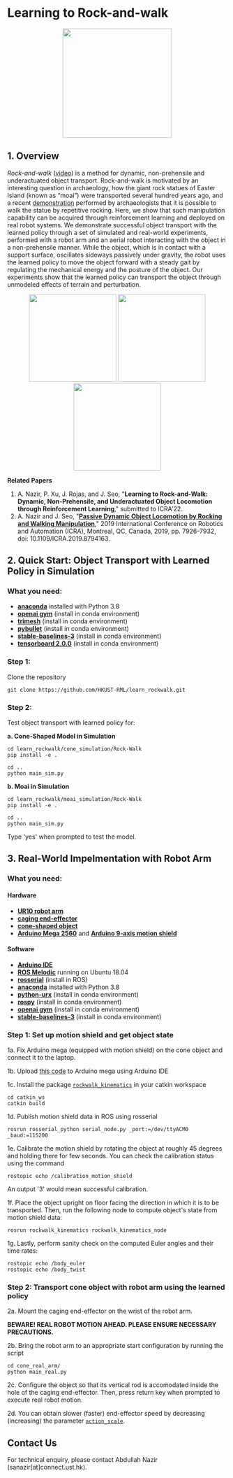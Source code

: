 # Learning to Rock-and-walk

<p align="center">
  <img height="250" src="https://github.com/HKUST-RML/learn_rockwalk/blob/main/media/moai_rviz_standard.gif">
</p>

## 1. Overview
 *Rock-and-walk* ([video](https://youtu.be/yyURupLXQjk)) is a method for dynamic, non-prehensile and underactuated object transport. Rock-and-walk is motivated by an interesting question in archaeology, how the giant rock statues of Easter Island (known as “moai”) were transported several hundred years ago, and a recent [demonstration](https://www.youtube.com/watch?v=J5YR0uqPAI8&ab_channel=NationalGeographic) performed by archaeologists that it is possible to walk the statue by repetitive rocking. Here, we show that such manipulation capability can be acquired through reinforcement learning and deployed on real robot systems. We demonstrate successful object transport with the learned policy through a set of simulated and real-world experiments, performed with a robot arm and an aerial robot interacting with the object in a non-prehensile manner. While the object, which is in contact with a support surface, oscillates sideways passively under gravity, the robot uses the learned policy to move the object forward with a steady gait by regulating the mechanical energy and the posture of the object. Our experiments show that the learned policy can transport the object through unmodeled effects of terrain and perturbation.

<!-- This repository contains implementation codes of robotic ***rock-and-walk*** **manipulation** ([**video**](https://youtu.be/yyURupLXQjk)) for dynamic and non-prehensile object transport. The object, which is in contact with an environmental surface, is basically manipulated to rock from side to side about the contact point iteratively by the robot system. In the meantime, the passive dynamics due to gravity enables the object to roll along a zigzag path that leads to a forward walk. Rock-and-walk is a special-purpose method that enables the transport of a certain class of objects, which are too large and heavy to apply other primary methods such as grasping- or pushing-based operations. 
Our work is motivated by an interesting question in archaeology, how the giant rock statues of Easter Island (known as “moai”) were transported several hundred years ago, and a recent [demonstration](https://www.youtube.com/watch?v=J5YR0uqPAI8&ab_channel=NationalGeographic) performed by archaeologists that it is possible to walk the statue by iterative rocking. 

Our implementation employs a feedback control strategy for sustainable rock-and-walk gaiting through the effective regulation of the object’s energy and posture in multiple robotic settings: **caging-based single-arm manipulation**, **cable-driven dual-arm manipulation**, and **aerial manipulation**. -->

<!-- <p align="center">
  <img height="150" src="https://github.com/HKUST-RML/rockwalk/blob/master/media/caging_rockwalk.gif">
  <img height="150" src="https://github.com/HKUST-RML/rockwalk/blob/master/media/cable_rockwalk.gif">
  <img height="150" src="https://github.com/HKUST-RML/rockwalk/blob/master/media/aerial_rockwalk.gif">
</p> -->

<p align="center">
  <img height="200" src="https://github.com/HKUST-RML/learn_rockwalk/blob/main/media/cone_rviz_standard.gif">
  <img height="200" src="https://github.com/HKUST-RML/learn_rockwalk/blob/main/media/cone_real_arm.gif">
  <img height="200" src="https://github.com/HKUST-RML/learn_rockwalk/blob/main/media/cone_real_aerial.gif">
</p>

**Related Papers**
1. A. Nazir, P. Xu, J. Rojas, and J. Seo, "**Learning to Rock-and-Walk: Dynamic, Non-Prehensile, and Underactuated Object Locomotion through Reinforcement Learning**," submitted to ICRA'22.
2. A. Nazir and J. Seo, "[**Passive Dynamic Object Locomotion by Rocking and Walking Manipulation**](https://ieeexplore.ieee.org/document/8794163)," 2019 International Conference on Robotics and Automation (ICRA), Montreal, QC, Canada, 2019, pp. 7926-7932, doi: 10.1109/ICRA.2019.8794163.




<!--[**Full Video Link**](https://drive.google.com/file/d/1Nx8kZgXvVKMN7lSgfyp2BvnqaPJYh2qx/view?usp=sharing)-->

<!--![](https://github.com/HKUST-RML/rockwalk/blob/master/media/intro_photo_github_new-01.png)-->



## 2. Quick Start: Object Transport with Learned Policy in Simulation

### What you need:
* [**anaconda**](https://www.anaconda.com/products/individual) installed with Python 3.8
* [**openai gym**](https://gym.openai.com/docs/) (install in conda environment)
* [**trimesh**](https://github.com/mikedh/trimesh) (install in conda environment)
* [**pybullet**](https://pypi.org/project/pybullet/) (install in conda environment)
* [**stable-baselines-3**](https://stable-baselines3.readthedocs.io/en/master/guide/install.html) (install in conda environment)
* [**tensorboard 2.0.0**](https://pypi.org/project/tensorboard/) (install in conda environment)


### Step 1:

Clone the repository
```
git clone https://github.com/HKUST-RML/learn_rockwalk.git
```

### Step 2:
Test object transport with learned policy for:

**a. Cone-Shaped Model in Simulation**
```
cd learn_rockwalk/cone_simulation/Rock-Walk
pip install -e .

cd ..
python main_sim.py
```

**b. Moai in Simulation**
```
cd learn_rockwalk/moai_simulation/Rock-Walk
pip install -e .

cd ..
python main_sim.py
```
Type 'yes' when prompted to test the model.


## 3. Real-World Impelmentation with Robot Arm

### What you need:

#### Hardware
* [**UR10 robot arm**](https://www.universal-robots.com/products/ur10-robot/)
* [**caging end-effector**](https://github.com/HKUST-RML/learn_rockwalk/blob/main/cone_real_arm/CAD%20models/caging_end_effector.stl)
* [**cone-shaped object**](https://github.com/HKUST-RML/learn_rockwalk/blob/main/cone_real_arm/CAD%20models/cone.stl)
* [**Arduino Mega 2560**](https://store.arduino.cc/usa/mega-2560-r3) and [**Arduino 9-axis motion shield**](https://store.arduino.cc/usa/9-axis-motion-shield)

#### Software
* [**Arduino IDE**](https://www.arduino.cc/en/software)
* [**ROS Melodic**](https://www.ros.org/) running on Ubuntu 18.04
* [**rosserial**](http://wiki.ros.org/rosserial) (install in ROS)
* [**anaconda**](https://www.anaconda.com/products/individual) installed with Python 3.8
* [**python-urx**](https://github.com/SintefManufacturing/python-urx) (install in conda environment)
* [**rospy**](https://anaconda.org/conda-forge/ros-rospy) (install in conda environment)
* [**openai gym**](https://gym.openai.com/docs/) (install in conda environment)
* [**stable-baselines-3**](https://stable-baselines3.readthedocs.io/en/master/guide/install.html) (install in conda environment)




### Step 1: Set up motion shield and get object state

1a. Fix Arduino mega (equipped with motion shield) on the cone object and connect it to the laptop.

1b. Upload [this code](https://github.com/HKUST-RML/learn_rockwalk/blob/main/cone_real_arm/rockwalk_kinematics/arduino/motion_shield_output/motion_shield_output.ino) to Arduino mega using Arduino IDE

1c. Install the package [`rockwalk_kinematics`](https://github.com/HKUST-RML/learn_rockwalk/tree/main/cone_real_arm/rockwalk_kinematics) in your catkin workspace
```
cd catkin_ws
catkin build
````

1d. Publish motion shield data in ROS using rosserial
```
rosrun rosserial_python serial_node.py _port:=/dev/ttyACM0 _baud:=115200
```

1e. Calibrate the motion shield by rotating the object at roughly 45 degrees and holding there for few seconds. You can check the calibration status using the command
```
rostopic echo /calibration_motion_shield
```
An output '3' would mean successful calibration.


1f. Place the object upright on floor facing the direction in which it is to be transported. Then, run the following node to compute object's state from motion shield data:
```
rosrun rockwalk_kinematics rockwalk_kinematics_node
```

1g. Lastly, perform sanity check on the computed Euler angles and their time rates:
```
rostopic echo /body_euler
rostopic echo /body_twist
```


### Step 2: Transport cone object with robot arm using the learned policy

2a. Mount the caging end-effector on the wrist of the robot arm.

**BEWARE! REAL ROBOT MOTION AHEAD. PLEASE ENSURE NECESSARY PRECAUTIONS.**

2b. Bring the robot arm to an appropriate start configuration by running the script
```
cd cone_real_arm/
python main_real.py
```


2c. Configure the object so that its vertical rod is accomodated inside the hole of the caging end-effector. Then, press return key when prompted to execute real robot motion.

2d. You can obtain slower (faster) end-effector speed by decreasing (increasing) the parameter [`action_scale`](https://github.com/HKUST-RML/learn_rockwalk/blob/df795b96b58abc1b06c68d704469cdba4d71c354/cone_real_arm/main_real.py#L77).













<!-- ### 2.1 Hardware
* [**Arduino Mega 2560**](https://store.arduino.cc/usa/mega-2560-r3) equipped with [**Arduino 9 Axis Motion Shield**](https://store.arduino.cc/usa/9-axis-motion-shield)
* [**Universal Robot UR10 Robot Arm**](https://www.universal-robots.com/products/ur10-robot/)


### 2.2 Software
* [**Matlab**](https://www.mathworks.com/products/matlab.html) for object's passive dynamics simulation
* [**ROS Kinetic**](https://www.ros.org/) running on [**Ubuntu 16.04**](http://releases.ubuntu.com/16.04/) for real implementation of rock-and-walk
* [**python-urx**](https://github.com/SintefManufacturing/python-urx) for UR10 robot arm control
* [**rosserial**](http://wiki.ros.org/rosserial) to acquire data from Arduino 9 Axis Motion Shield
* [**teleop_twist_keyboard**](https://github.com/ros-teleop/teleop_twist_keyboard) to perform teleoperated rock-and-walk on a treadmill


## 3. Usage

### 3.1 Repository Organization and Installation
The following provides a brief description of each folder contained in this repository
```
1. /aerial_manipulation: contains ROS packages for rock-and-walk implementation with a quadrotor using mocap
2. /cad_models: contains .stl files for the object models used in the experiments
3. /rockwalk_kinematics: ROS package to acquire data from motion shield and process to obtain object state as it rolls without slipping
4. /rockwalk_ur10_control: ROS package to implement rock-and-walk in a single- or dual-arm setting using Arduino-MotionShield mounted on the object
5. /simulation: Matlab codes for passive dynamic simulation of object rolling on ground with its control point fixed
6. /simulation_rviz: ROS package to visualize passive dynamic simulation in RViz
```
To install ROS packages, first downloaded them into your catkin workspace and then run `catkin build` command from [**catkin_tools**](https://catkin-tools.readthedocs.io/en/latest/installing.html). Matlab scripts can be executed directly in Matlab.


### 3.2 Passive Dynamics Simulation

Our Matlab implementation computes passive dynamics of the object, modeled as an oblique-cone that has a circular base and a vertical rod attached to it, as it rolls without slipping on a flat surface. Our dynamic formulation only considers the center of mass of the object, while ignoring its moment of inertia. The motion of the object is visualized in [**RViz**](http://wiki.ros.org/rviz).

To obtain and solve the dynamic model in Matlab
```
>> cd simulation/
>> rolling_disk_eom.m
>> fixed_apex_sim.m
```
Parmeters for the oblique-cone model can be altered in the `simulation/cone_parameters.m` file. To visualize the simulation in RViz
```
roslaunch simulation_rviz fixed_apex.launch
```

<p align="center">
  <img width="40%" src="https://github.com/HKUST-RML/rockwalk/blob/master/media/rviz_simulation.gif">
</p>


### 3.3 Rock-and-Walk by Single- and Dual-Arm Manipulation

First, publish motion shield data in ROS using rosserial. Then calibrate the motion shield and use the output to compute object state:
```
rosrun rosserial_python serial_node.py _port:=/dev/ttyACM0 _baud:=115200
***calibrate motion sheild***
rosrun rockwalk_kinematics rockwalk_kinematics_node
```

Then run the following nodes to implement rock-and-walk in a single-arm setting with a caging end-effector, or, in a dual-arm setting with cables:

```
rosrun rockwalk_ur10_control single_arm_caging_labfloor_rockwalk
rosrun rockwalk_ur10_control dual_arm_cable_labfloor_rockwalk
```


### 3.4 Rock-and-Walk by Aerial Manipulation
Detailed instructions on executing rock-and-walk using a quadrotor equipped with a caging end-effector can be found in `aerial_manipulation/README.md`. Note our current implementation with quadrotor requires motion capture system to obtain state of both the quadrotor and the object.
 -->


## Contact Us
For technical enquiry, please contact Abdullah Nazir (sanazir[at]connect.ust.hk).
